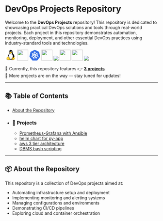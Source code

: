 # DevOps Projects Repository

Welcome to the **DevOps Projects** repository! This repository is dedicated to showcasing practical DevOps solutions and tools through real-world projects. Each project in this repository demonstrates automation, monitoring, deployment, and other essential DevOps practices using industry-standard tools and technologies.
<p>
<img src="https://raw.githubusercontent.com/devicons/devicon/master/icons/linux/linux-original.svg" alt="linux" height="36" width="36"/>
<img src="https://raw.githubusercontent.com/tush-tr/tush-tr/master/res/docker.gif" height="36" width="36" >
<img src="https://raw.githubusercontent.com/tush-tr/tush-tr/master/res/kubernetes.svg.png"  height="36" width="36" >
<img src="https://raw.githubusercontent.com/tush-tr/tush-tr/master/res/helm.gif"  height="36" width="36" />
<img src="https://raw.githubusercontent.com/itsksaurabh/itsksaurabh/master/assets/terraform.gif" height="36" />
<img src="https://raw.githubusercontent.com/tush-tr/tush-tr/master/res/cicd.gif"  height="36" width="36" />
<img src="https://raw.githubusercontent.com/tush-tr/tush-tr/master/res/ghactions.png"  height="36" width="36" />
 <img src="https://upload.wikimedia.org/wikipedia/commons/thumb/e/e9/Jenkins_logo.svg/226px-Jenkins_logo.svg.png?20120629215426" height="36" />
</p>

🚀 Currently, this repository features 👉 **[3 projects](.)**  
📌 More projects are on the way — stay tuned for updates!



---

## 📚 Table of Contents

- [About the Repository](#about-the-repository)
- ### 🔧 Projects
  - [Prometheus-Grafana with Ansible](prometheus-grafana-ansible)
  - [helm chart for py-app](Helm-chart-argocd)
  - [aws 3 tier architecture](aws-3-tier-architecture)
  - [DBMS bash scripting](dbms-bash-scripting) 
  
 
---

## 📦 About the Repository

This repository is a collection of DevOps projects aimed at:

- Automating infrastructure setup and deployment
- Implementing monitoring and alerting systems
- Managing configurations and environments
- Demonstrating CI/CD pipelines
- Exploring cloud and container orchestration

 
